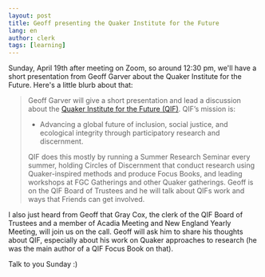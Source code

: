 ```yaml
---
layout: post
title: Geoff presenting the Quaker Institute for the Future
lang: en
author: clerk
tags: [learning]
---
```


Sunday, April 19th after meeting on Zoom, so around 12:30 pm, we'll have a short presentation from Geoff Garver about the Quaker Institute for the Future. Here's a little blurb about that:

> Geoff Garver will give a short presentation and lead a discussion about the [Quaker Institute for the Future (QIF)](www.quakerinstitute.org).  QIF’s mission is: 
  > * Advancing a global future of inclusion, social justice, and ecological integrity through participatory research and discernment.
>
> QIF does this mostly by running a Summer Research Seminar every summer, holding Circles of Discernment that conduct research using Quaker-inspired methods and produce Focus Books, and leading workshops at FGC Gatherings and other Quaker gatherings.  Geoff is on the QIF Board of Trustees and he will talk about QIFs work and ways that Friends can get involved.

I also just heard from Geoff that Gray Cox, the clerk of the QIF Board of Trustees and a member of Acadia Meeting and New England Yearly Meeting, will join us on the call. Geoff will ask him to share his thoughts about QIF, especially about his work on Quaker approaches to research (he was the main author of a QIF Focus Book on that).

Talk to you Sunday :)
